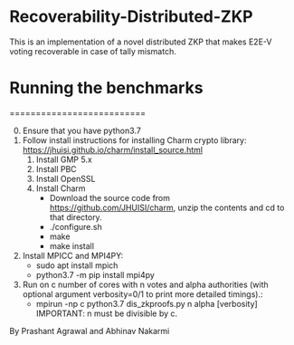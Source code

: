 # Recoverability-Distributed-ZKP
This is an implementation of a novel distributed ZKP that makes E2E-V voting recoverable in case of tally mismatch.

# Running the benchmarks #
==========================

0. Ensure that you have python3.7
1. Follow install instructions for installing Charm crypto library: https://jhuisi.github.io/charm/install_source.html 
   1. Install GMP 5.x
   2. Install PBC
   3. Install OpenSSL
   4. Install Charm
      - Download the source code from https://github.com/JHUISI/charm, unzip the contents and cd to that directory.
      - ./configure.sh
      - make
      - make install
2. Install MPICC and MPI4PY:
   - sudo apt install mpich
   - python3.7 -m pip install mpi4py
3. Run on c number of cores with n votes and alpha authorities (with optional argument verbosity=0/1 to print more detailed timings).:
   - mpirun -np c python3.7 dis_zkproofs.py n alpha [verbosity]
   IMPORTANT: n must be divisible by c.

By Prashant Agrawal and Abhinav Nakarmi
